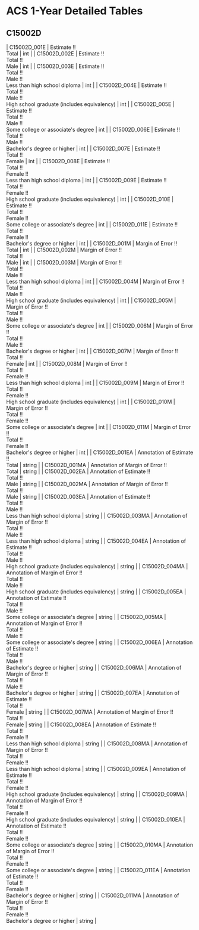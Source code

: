 # ACS 1-Year Detailed Tables

## C15002D

| C15002D_001E | Estimate !!<br>Total | int |
| C15002D_002E | Estimate !!<br>Total !!<br>Male | int |
| C15002D_003E | Estimate !!<br>Total !!<br>Male !!<br>Less than high school diploma | int |
| C15002D_004E | Estimate !!<br>Total !!<br>Male !!<br>High school graduate (includes equivalency) | int |
| C15002D_005E | Estimate !!<br>Total !!<br>Male !!<br>Some college or associate's degree | int |
| C15002D_006E | Estimate !!<br>Total !!<br>Male !!<br>Bachelor's degree or higher | int |
| C15002D_007E | Estimate !!<br>Total !!<br>Female | int |
| C15002D_008E | Estimate !!<br>Total !!<br>Female !!<br>Less than high school diploma | int |
| C15002D_009E | Estimate !!<br>Total !!<br>Female !!<br>High school graduate (includes equivalency) | int |
| C15002D_010E | Estimate !!<br>Total !!<br>Female !!<br>Some college or associate's degree | int |
| C15002D_011E | Estimate !!<br>Total !!<br>Female !!<br>Bachelor's degree or higher | int |
| C15002D_001M | Margin of Error !!<br>Total | int |
| C15002D_002M | Margin of Error !!<br>Total !!<br>Male | int |
| C15002D_003M | Margin of Error !!<br>Total !!<br>Male !!<br>Less than high school diploma | int |
| C15002D_004M | Margin of Error !!<br>Total !!<br>Male !!<br>High school graduate (includes equivalency) | int |
| C15002D_005M | Margin of Error !!<br>Total !!<br>Male !!<br>Some college or associate's degree | int |
| C15002D_006M | Margin of Error !!<br>Total !!<br>Male !!<br>Bachelor's degree or higher | int |
| C15002D_007M | Margin of Error !!<br>Total !!<br>Female | int |
| C15002D_008M | Margin of Error !!<br>Total !!<br>Female !!<br>Less than high school diploma | int |
| C15002D_009M | Margin of Error !!<br>Total !!<br>Female !!<br>High school graduate (includes equivalency) | int |
| C15002D_010M | Margin of Error !!<br>Total !!<br>Female !!<br>Some college or associate's degree | int |
| C15002D_011M | Margin of Error !!<br>Total !!<br>Female !!<br>Bachelor's degree or higher | int |
| C15002D_001EA | Annotation of Estimate !!<br>Total | string |
| C15002D_001MA | Annotation of Margin of Error !!<br>Total | string |
| C15002D_002EA | Annotation of Estimate !!<br>Total !!<br>Male | string |
| C15002D_002MA | Annotation of Margin of Error !!<br>Total !!<br>Male | string |
| C15002D_003EA | Annotation of Estimate !!<br>Total !!<br>Male !!<br>Less than high school diploma | string |
| C15002D_003MA | Annotation of Margin of Error !!<br>Total !!<br>Male !!<br>Less than high school diploma | string |
| C15002D_004EA | Annotation of Estimate !!<br>Total !!<br>Male !!<br>High school graduate (includes equivalency) | string |
| C15002D_004MA | Annotation of Margin of Error !!<br>Total !!<br>Male !!<br>High school graduate (includes equivalency) | string |
| C15002D_005EA | Annotation of Estimate !!<br>Total !!<br>Male !!<br>Some college or associate's degree | string |
| C15002D_005MA | Annotation of Margin of Error !!<br>Total !!<br>Male !!<br>Some college or associate's degree | string |
| C15002D_006EA | Annotation of Estimate !!<br>Total !!<br>Male !!<br>Bachelor's degree or higher | string |
| C15002D_006MA | Annotation of Margin of Error !!<br>Total !!<br>Male !!<br>Bachelor's degree or higher | string |
| C15002D_007EA | Annotation of Estimate !!<br>Total !!<br>Female | string |
| C15002D_007MA | Annotation of Margin of Error !!<br>Total !!<br>Female | string |
| C15002D_008EA | Annotation of Estimate !!<br>Total !!<br>Female !!<br>Less than high school diploma | string |
| C15002D_008MA | Annotation of Margin of Error !!<br>Total !!<br>Female !!<br>Less than high school diploma | string |
| C15002D_009EA | Annotation of Estimate !!<br>Total !!<br>Female !!<br>High school graduate (includes equivalency) | string |
| C15002D_009MA | Annotation of Margin of Error !!<br>Total !!<br>Female !!<br>High school graduate (includes equivalency) | string |
| C15002D_010EA | Annotation of Estimate !!<br>Total !!<br>Female !!<br>Some college or associate's degree | string |
| C15002D_010MA | Annotation of Margin of Error !!<br>Total !!<br>Female !!<br>Some college or associate's degree | string |
| C15002D_011EA | Annotation of Estimate !!<br>Total !!<br>Female !!<br>Bachelor's degree or higher | string |
| C15002D_011MA | Annotation of Margin of Error !!<br>Total !!<br>Female !!<br>Bachelor's degree or higher | string |

